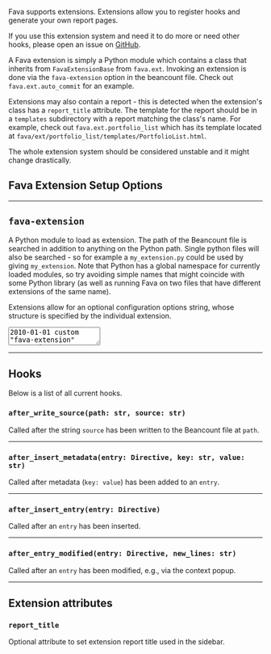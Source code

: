 Fava supports extensions. Extensions allow you to register hooks and generate
your own report pages.

If you use this extension system and need it to do more or need other hooks,
please open an issue on [GitHub](https://github.com/beancount/fava/issues).

A Fava extension is simply a Python module which contains a class that inherits
from `FavaExtensionBase` from `fava.ext`. Invoking an extension is done via the
`fava-extension` option in the beancount file. Check out `fava.ext.auto_commit`
for an example.

Extensions may also contain a report - this is detected when the extension's
class has a `report_title` attribute. The template for the report should be in a
`templates` subdirectory with a report matching the class's name. For example,
check out `fava.ext.portfolio_list` which has its template located at
`fava/ext/portfolio_list/templates/PortfolioList.html`.

The whole extension system should be considered unstable and it might change
drastically.

## Fava Extension Setup Options

---

## `fava-extension`

A Python module to load as extension. The path of the Beancount file is searched
in addition to anything on the Python path. Single python files will also be
searched - so for example a `my_extension.py` could be used by giving
`my_extension`. Note that Python has a global namespace for currently loaded
modules, so try avoiding simple names that might coincide with some Python
library (as well as running Fava on two files that have different extensions of
the same name).

Extensions allow for an optional configuration options string, whose structure
is specified by the individual extension.

<pre><textarea is="beancount-textarea">
2010-01-01 custom "fava-extension" "extension-name"
2010-01-01 custom "fava-extension" "extension-with-options" "{'option': 'config_value'}"</textarea></pre>

---

## Hooks

Below is a list of all current hooks.

### `after_write_source(path: str, source: str)`

Called after the string `source` has been written to the Beancount file at
`path`.

---

### `after_insert_metadata(entry: Directive, key: str, value: str)`

Called after metadata (`key: value`) has been added to an `entry`.

---

### `after_insert_entry(entry: Directive)`

Called after an `entry` has been inserted.

---

### `after_entry_modified(entry: Directive, new_lines: str)`

Called after an `entry` has been modified, e.g., via the context popup.

---

## Extension attributes

### `report_title`

Optional attribute to set extension report title used in the sidebar.
